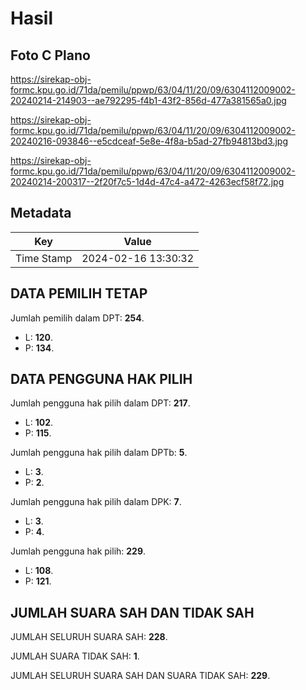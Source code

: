 # Hasil

## Foto C Plano

https://sirekap-obj-formc.kpu.go.id/71da/pemilu/ppwp/63/04/11/20/09/6304112009002-20240214-214903--ae792295-f4b1-43f2-856d-477a381565a0.jpg

https://sirekap-obj-formc.kpu.go.id/71da/pemilu/ppwp/63/04/11/20/09/6304112009002-20240216-093846--e5cdceaf-5e8e-4f8a-b5ad-27fb94813bd3.jpg

https://sirekap-obj-formc.kpu.go.id/71da/pemilu/ppwp/63/04/11/20/09/6304112009002-20240214-200317--2f20f7c5-1d4d-47c4-a472-4263ecf58f72.jpg


## Metadata

| Key        | Value               |
| ---------- | ------------------- |
| Time Stamp | 2024-02-16 13:30:32 |


## DATA PEMILIH TETAP

Jumlah pemilih dalam DPT: **254**.
 * L: **120**.
 * P: **134**.

## DATA PENGGUNA HAK PILIH

Jumlah pengguna hak pilih dalam DPT: **217**.
 * L: **102**.
 * P: **115**.

Jumlah pengguna hak pilih dalam DPTb: **5**.
 * L: **3**.
 * P: **2**.

Jumlah pengguna hak pilih dalam DPK: **7**.
 * L: **3**.
 * P: **4**.

Jumlah pengguna hak pilih: **229**.
 * L: **108**.
 * P: **121**.

## JUMLAH SUARA SAH DAN TIDAK SAH

JUMLAH SELURUH SUARA SAH: **228**.

JUMLAH SUARA TIDAK SAH: **1**.

JUMLAH SELURUH SUARA SAH DAN SUARA TIDAK SAH: **229**.


